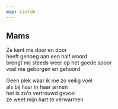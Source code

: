 ```yaml
---
map: Liefde
---
```


## Mams

Ze kent me door en door \
heeft genoeg aan een half woord \
brengt mij steeds weer op het goede spoor \
voel me geborgen en gehoord

Geen plek waar ik me zo veilig voel \
als bij haar in haar armen \
het is zo'n vertrouwd gevoel \
ze weet mijn hart te verwarmen